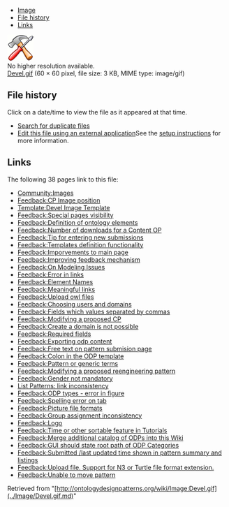 * [Image](../Image/Devel.gif.md#file)
* [File history](../Image/Devel.gif.md#filehistory)
* [Links](../Image/Devel.gif.md#filelinks)

[![Image:Devel.gif](../images/1/13/Devel.gif)](../images/1/13/Devel.gif)  
No higher resolution available.  
[Devel.gif](../images/1/13/Devel.gif)‎ (60 × 60 pixel, file size: 3 KB, MIME type: image/gif)

## File history

Click on a date/time to view the file as it appeared at that time.



  
* [Search for duplicate files](http://ontologydesignpatterns.org/wiki/Special:FileDuplicateSearch/Devel.gif "Special:FileDuplicateSearch/Devel.gif")
* [Edit this file using an external application](http://ontologydesignpatterns.org/wiki/index.php?title=Image:Devel.gif&action=edit&externaledit=true&mode=file "Image:Devel.gif")See the [setup instructions](http://www.mediawiki.org/wiki/Manual:External_editors "http://www.mediawiki.org/wiki/Manual:External_editors") for more information.

## Links



The following 38 pages link to this file:


* [Community:Images](../Community/Images.md "Community:Images")
* [Feedback:CP Image position](../Feedback/CP_Image_position.md "Feedback:CP Image position")
* [Template:Devel Image Template](../Template/Devel_Image_Template.md "Template:Devel Image Template")
* [Feedback:Special pages visibility](http://ontologydesignpatterns.org/wiki/Feedback:Special_pages_visibility "Feedback:Special pages visibility")
* [Feedback:Definition of ontology elements](../Feedback/Definition_of_ontology_elements.md "Feedback:Definition of ontology elements")
* [Feedback:Number of downloads for a Content OP](../Feedback/Number_of_downloads_for_a_Content_OP.md "Feedback:Number of downloads for a Content OP")
* [Feedback:Tip for entering new submissions](../Feedback/Tip_for_entering_new_submissions.md "Feedback:Tip for entering new submissions")
* [Feedback:Templates definition functionality](../Feedback/Templates_definition_functionality.md "Feedback:Templates definition functionality")
* [Feedback:Imporvements to main page](../Feedback/Imporvements_to_main_page.md "Feedback:Imporvements to main page")
* [Feedback:Improving feedback mechanism](../Feedback/Improving_feedback_mechanism.md "Feedback:Improving feedback mechanism")
* [Feedback:On Modeling Issues](../Feedback/On_Modeling_Issues.md "Feedback:On Modeling Issues")
* [Feedback:Error in links](../Feedback/Error_in_links.md "Feedback:Error in links")
* [Feedback:Element Names](../Feedback/Element_Names.md "Feedback:Element Names")
* [Feedback:Meaningful links](../Feedback/Meaningful_links.md "Feedback:Meaningful links")
* [Feedback:Upload owl files](../Feedback/Upload_owl_files.md "Feedback:Upload owl files")
* [Feedback:Choosing users and domains](../Feedback/Choosing_users_and_domains.md "Feedback:Choosing users and domains")
* [Feedback:Fields which values separated by commas](../Feedback/Fields_which_values_separated_by_commas.md "Feedback:Fields which values separated by commas")
* [Feedback:Modifying a proposed CP](../Feedback/Modifying_a_proposed_CP.md "Feedback:Modifying a proposed CP")
* [Feedback:Create a domain is not possible](../Feedback/Create_a_domain_is_not_possible.md "Feedback:Create a domain is not possible")
* [Feedback:Required fields](../Feedback/Required_fields.md "Feedback:Required fields")
* [Feedback:Exporting odp content](../Feedback/Exporting_odp_content.md "Feedback:Exporting odp content")
* [Feedback:Free text on pattern submision page](../Feedback/Free_text_on_pattern_submision_page.md "Feedback:Free text on pattern submision page")
* [Feedback:Colon in the ODP template](../Feedback/Colon_in_the_ODP_template.md "Feedback:Colon in the ODP template")
* [Feedback:Pattern or generic terms](../Feedback/Pattern_or_generic_terms.md "Feedback:Pattern or generic terms")
* [Feedback:Modifying a proposed reengineering pattern](../Feedback/Modifying_a_proposed_reengineering_pattern.md "Feedback:Modifying a proposed reengineering pattern")
* [Feedback:Gender not mandatory](../Feedback/Gender_not_mandatory.md "Feedback:Gender not mandatory")
* [List Patterns: link inconsistency](../List_Patterns/_link_inconsistency.md "List Patterns: link inconsistency")
* [Feedback:ODP types - error in figure](../Feedback/ODP_types_-_error_in_figure.md "Feedback:ODP types - error in figure")
* [Feedback:Spelling error on tab](../Feedback/Spelling_error_on_tab.md "Feedback:Spelling error on tab")
* [Feedback:Picture file formats](../Feedback/Picture_file_formats.md "Feedback:Picture file formats")
* [Feedback:Group assignment inconsistency](../Feedback/Group_assignment_inconsistency.md "Feedback:Group assignment inconsistency")
* [Feedback:Logo](../Feedback/Logo.md "Feedback:Logo")
* [Feedback:Time or other sortable feature in Tutorials](../Feedback/Time_or_other_sortable_feature_in_Tutorials.md "Feedback:Time or other sortable feature in Tutorials")
* [Feedback:Merge additional catalog of ODPs into this Wiki](../Feedback/Merge_additional_catalog_of_ODPs_into_this_Wiki.md "Feedback:Merge additional catalog of ODPs into this Wiki")
* [Feedback:GUI should state root path of ODP Categories](../Feedback/GUI_should_state_root_path_of_ODP_Categories.md "Feedback:GUI should state root path of ODP Categories")
* [Feedback:Submitted /last updated time shown in pattern summary and listings](../Feedback/Submitted_/last_updated_time_shown_in_pattern_summary_and_listings.md "Feedback:Submitted /last updated time shown in pattern summary and listings")
* [Feedback:Upload file. Support for N3 or Turtle file format extension.](../Feedback/Upload_file._Support_for_N3_or_Turtle_file_format_extension..md "Feedback:Upload file. Support for N3 or Turtle file format extension.")
* [Feedback:Unable to move pattern](../Feedback/Unable_to_move_pattern.md "Feedback:Unable to move pattern")


Retrieved from "[http://ontologydesignpatterns.org/wiki/Image:Devel.gif](../Image/Devel.gif.md)"